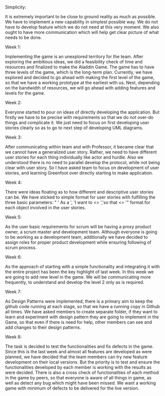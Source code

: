 Simplicity:

It is extremely important to be close to ground reality as much as possible. We have to implement a new capability in simplest possible way. We do not have to develop feature which we do not need at this very moment. We also ought to have more communication which will help get clear picture of what needs to be done.

Week 1:

Implementing the game is an unexplored territory for the team. After exploring the ambitious ideas, we did a feasibility check of time and resources and finalized to make the Aladdin Game. The game has to have three levels of the game, which is the long-term plan. Currently, we have explored and decided to go ahead with making the first level of the game, so that we have a working prototype at the earliest with us. Next, depending on the bandwidth of resources, we will go ahead with adding features and levels for the game.

Week 2:

Everyone started to pour on ideas of directly developing the application. But firstly we have to be precise with requirements so that we do not over-do things and complicate it. We just need to focus on first developing user stories clearly so as to go to next step of developing UML diagrams.


Week 3:

After communicating within team and with Professor, it became clear that we cannot have a generalized user story. Rather, we need to have different user stories for each thing individually like actor and hurdle. Also we understood there is no need to parallel develop the protocol, while not being clear with user story. So I have asked team to focus on development of user stories, and learning Greenfoot over directly starting to make application.

Week 4:

There were ideas floating as to how different and descriptive user stories can be. We have sticked to simple format for user stories with fulfilling the three basic parameters: " ' As a <user>', 'I want to <> ','so that <> '" format.for each object involved in the user stories.


Week 5:

As the user basic requirements for scrum will be having a proxy product owner, a scrum master and development team. 
Although everyone is going to be working as a development team, additionally we have decided to assign roles for proper product development 
while ensuring following of scrum process. 

Week 6:

As the approach of starting with a simple functionality and 
integrating it with the entire project has been the key highlight of last week. 
In this week we are going to add new level in the game. We will be communicating more frequently, 
to understand and develop the level 2 only as is required. 

Week 7:

As Design Patterns were implemented, there is a primary aim to keep the github code running at each stage,
so that we have a running copy in Github all times.
We have asked members to create separate folder, if they want to learn and experiment with design pattern
they are going to implement in the Game, so that even if there is need for help, other members can see and
add changes to their design patterns.

Week 8:

The task is decided to test the functionalities and fix defects in the game. 
Since this is the last week and almost all features are developed as were planned, 
we have decided that the team members can try new feature development on their local versions.
But the priority is to test and ensure the functionalities developed by each member is working with the results
as were decided. 
There is also a cross check of functionalities of each method in the game by peers,
so that everyone is aware of all things in game, as well as detect any bug which might have been missed.
We want a working game with minimum of defects to be delivered for the live version.
